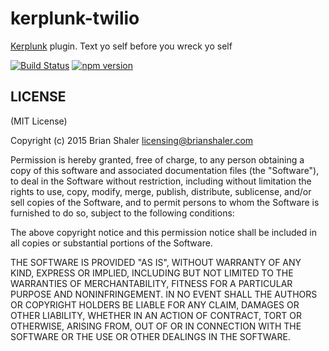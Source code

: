 # kerplunk-twilio

[Kerplunk](https://github.com/brianshaler/kerplunk) plugin. Text yo self before you wreck yo self

[![Build Status](https://travis-ci.org/brianshaler/kerplunk-twilio.svg)](https://travis-ci.org/brianshaler/kerplunk-twilio)
[![npm version](https://img.shields.io/npm/v/kerplunk-twilio.svg)](https://www.npmjs.com/package/kerplunk-twilio)

## LICENSE

(MIT License)

Copyright (c) 2015 Brian Shaler <licensing@brianshaler.com>

Permission is hereby granted, free of charge, to any person obtaining
a copy of this software and associated documentation files (the
"Software"), to deal in the Software without restriction, including
without limitation the rights to use, copy, modify, merge, publish,
distribute, sublicense, and/or sell copies of the Software, and to
permit persons to whom the Software is furnished to do so, subject to
the following conditions:

The above copyright notice and this permission notice shall be
included in all copies or substantial portions of the Software.

THE SOFTWARE IS PROVIDED "AS IS", WITHOUT WARRANTY OF ANY KIND,
EXPRESS OR IMPLIED, INCLUDING BUT NOT LIMITED TO THE WARRANTIES OF
MERCHANTABILITY, FITNESS FOR A PARTICULAR PURPOSE AND
NONINFRINGEMENT. IN NO EVENT SHALL THE AUTHORS OR COPYRIGHT HOLDERS BE
LIABLE FOR ANY CLAIM, DAMAGES OR OTHER LIABILITY, WHETHER IN AN ACTION
OF CONTRACT, TORT OR OTHERWISE, ARISING FROM, OUT OF OR IN CONNECTION
WITH THE SOFTWARE OR THE USE OR OTHER DEALINGS IN THE SOFTWARE.